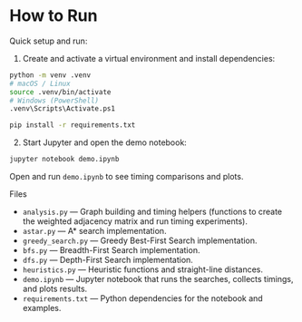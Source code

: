 # How to Run

Quick setup and run:

1. Create and activate a virtual environment and install dependencies:

```bash
python -m venv .venv
# macOS / Linux
source .venv/bin/activate
# Windows (PowerShell)
.venv\Scripts\Activate.ps1

pip install -r requirements.txt
```

2. Start Jupyter and open the demo notebook:

```bash
jupyter notebook demo.ipynb
```

Open and run `demo.ipynb` to see timing comparisons and plots.

Files

- `analysis.py` — Graph building and timing helpers (functions to create the weighted adjacency matrix and run timing experiments).
- `astar.py` — A* search implementation.
- `greedy_search.py` — Greedy Best-First Search implementation.
- `bfs.py` — Breadth-First Search implementation.
- `dfs.py` — Depth-First Search implementation.
- `heuristics.py` — Heuristic functions and straight-line distances.
- `demo.ipynb` — Jupyter notebook that runs the searches, collects timings, and plots results.
- `requirements.txt` — Python dependencies for the notebook and examples.

